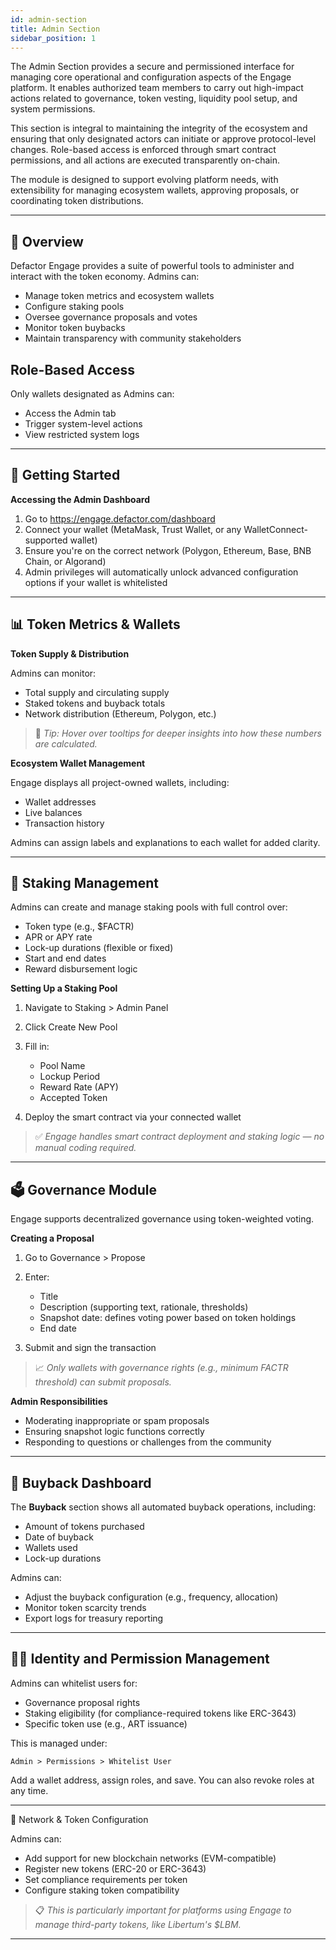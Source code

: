 ```yaml
---
id: admin-section
title: Admin Section
sidebar_position: 1
---
```


The Admin Section provides a secure and permissioned interface for managing core operational and configuration aspects of the Engage platform. It enables authorized team members to carry out high-impact actions related to governance, token vesting, liquidity pool setup, and system permissions.

This section is integral to maintaining the integrity of the ecosystem and ensuring that only designated actors can initiate or approve protocol-level changes. Role-based access is enforced through smart contract permissions, and all actions are executed transparently on-chain.

The module is designed to support evolving platform needs, with extensibility for managing ecosystem wallets, approving proposals, or coordinating token distributions.

---

## 📌 Overview

Defactor Engage provides a suite of powerful tools to administer and interact with the token economy. Admins can:

- Manage token metrics and ecosystem wallets
- Configure staking pools
- Oversee governance proposals and votes
- Monitor token buybacks
- Maintain transparency with community stakeholders

## Role-Based Access

Only wallets designated as Admins can:

- Access the Admin tab
- Trigger system-level actions
- View restricted system logs

---

## 🚀 Getting Started

**Accessing the Admin Dashboard**
1. Go to https://engage.defactor.com/dashboard
2. Connect your wallet (MetaMask, Trust Wallet, or any WalletConnect-supported wallet)
3. Ensure you're on the correct network (Polygon, Ethereum, Base, BNB Chain, or Algorand)
4. Admin privileges will automatically unlock advanced configuration options if your wallet is whitelisted

---

## 📊 Token Metrics & Wallets

**Token Supply & Distribution**

Admins can monitor:

- Total supply and circulating supply
- Staked tokens and buyback totals
- Network distribution (Ethereum, Polygon, etc.)
> 📝 *Tip: Hover over tooltips for deeper insights into how these numbers are calculated.*

**Ecosystem Wallet Management**

Engage displays all project-owned wallets, including:

- Wallet addresses
- Live balances
- Transaction history

Admins can assign labels and explanations to each wallet for added clarity.

---

## 🔐 Staking Management

Admins can create and manage staking pools with full control over:

- Token type (e.g., $FACTR)
- APR or APY rate
- Lock-up durations (flexible or fixed)
- Start and end dates
- Reward disbursement logic

**Setting Up a Staking Pool**

1. Navigate to Staking > Admin Panel 
2. Click Create New Pool
3. Fill in:
    - Pool Name
    - Lockup Period
    - Reward Rate (APY)
    - Accepted Token

4. Deploy the smart contract via your connected wallet
> ✅ *Engage handles smart contract deployment and staking logic — no manual coding required.*

---

## 🗳️ Governance Module

Engage supports decentralized governance using token-weighted voting.

**Creating a Proposal**

1. Go to Governance > Propose
2. Enter:
    - Title
    - Description (supporting text, rationale, thresholds)
    - Snapshot date: defines voting power based on token holdings
    - End date

3. Submit and sign the transaction
> 📈 *Only wallets with governance rights (e.g., minimum FACTR threshold) can submit proposals.*

**Admin Responsibilities**

- Moderating inappropriate or spam proposals
- Ensuring snapshot logic functions correctly
- Responding to questions or challenges from the community

---

## 🔁 Buyback Dashboard

The **Buyback** section shows all automated buyback operations, including:

- Amount of tokens purchased
- Date of buyback
- Wallets used
- Lock-up durations

Admins can:

- Adjust the buyback configuration (e.g., frequency, allocation)
- Monitor token scarcity trends
- Export logs for treasury reporting

---

## 🧑‍💼 Identity and Permission Management

Admins can whitelist users for:

- Governance proposal rights
- Staking eligibility (for compliance-required tokens like ERC-3643)
- Specific token use (e.g., ART issuance)

This is managed under:

`Admin > Permissions > Whitelist User`

Add a wallet address, assign roles, and save. You can also revoke roles at any time.

---

🔄 Network & Token Configuration

Admins can:
- Add support for new blockchain networks (EVM-compatible)
- Register new tokens (ERC-20 or ERC-3643)
- Set compliance requirements per token
- Configure staking token compatibility

> 📋 *This is particularly important for platforms using Engage to manage third-party tokens, like Libertum's $LBM.*

---

<!-- 
## Functional Areas

- **Admin Accounts** – Manage permissions
- **Ecosystem Wallets** – Add/update public wallet references
- **Proposals** – Launch and edit governance proposals
- **Pools** – Configure parameters like maturity dates, token pairs, and caps
- **Vesting** – Create or modify token release batches -->
